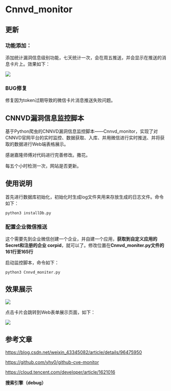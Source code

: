 # Cnnvd_monitor

## 更新

### 功能添加：

添加统计漏洞信息级别功能，七天统计一次，会在周五推送，并会显示在推送的消息卡片上。效果如下：

![](doc/3.jpg)

### BUG修复

修复因为token过期导致的微信卡片消息推送失败问题。

## CNNVD漏洞信息监控脚本

基于Python爬虫的CNNVD漏洞信息监控脚本——Cnnvd_monitor，实现了对CNNVD官网平台的实时监控、数据获取、入库、并用微信进行实时推送、并将获取的数据进行Web端表格展示。

感谢嘉隆师傅对代码进行完善修改。撒花。

每五个小时检测一次，网站是否更新。

## 使用说明

首先进行数据库初始化，初始化时生成log文件夹用来存放生成的日志文件。命令如下：

```
python3 installDb.py
```

### 配置企业微信推送

这个需要先到企业微信创建一个企业，并自建一个应用，**获取到自定义应用的 Secret和注册的企业 corpid**，就可以了。修改位置在**Cnnvd_moniter.py文件的161行至165行**

启动监控脚本，命令如下：

```
python3 Cnnvd_moniter.py
```

## 效果展示

![](doc/1.png)

点击卡片会跳转到Web表单展示页面，如下：

![](doc/2.png)

## 参考文章

https://blog.csdn.net/weixin_43345082/article/details/96475950

https://github.com/yhy0/github-cve-monitor

https://cloud.tencent.com/developer/article/1621016

**搜索引擎（debug）**